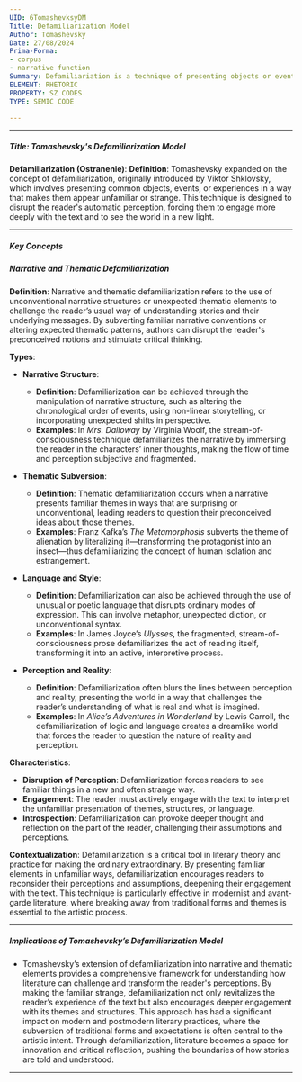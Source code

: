 ```yaml
---
UID: 6TomashevksyDM
Title: Defamiliarization Model
Author: Tomashevsky
Date: 27/08/2024
Prima-Forma:
- corpus
- narrative function
Summary: Defamiliariation is a technique of presenting objects or events in unfamiliar ways to make the reader perceive them differently
ELEMENT: RHETORIC
PROPERTY: SZ CODES
TYPE: SEMIC CODE

---
```

---

##### Title: **Tomashevsky's Defamiliarization Model**

**Defamiliarization (Ostranenie)**:
   **Definition**: Tomashevsky expanded on the concept of defamiliarization, originally introduced by Viktor Shklovsky, which involves presenting common objects, events, or experiences in a way that makes them appear unfamiliar or strange. This technique is designed to disrupt the reader's automatic perception, forcing them to engage more deeply with the text and to see the world in a new light.

---

##### Key Concepts

##### Narrative and Thematic Defamiliarization

**Definition**:
   Narrative and thematic defamiliarization refers to the use of unconventional narrative structures or unexpected thematic elements to challenge the reader’s usual way of understanding stories and their underlying messages. By subverting familiar narrative conventions or altering expected thematic patterns, authors can disrupt the reader's preconceived notions and stimulate critical thinking.

**Types**:
   - **Narrative Structure**:
     - **Definition**: Defamiliarization can be achieved through the manipulation of narrative structure, such as altering the chronological order of events, using non-linear storytelling, or incorporating unexpected shifts in perspective.
     - **Examples**: In *Mrs. Dalloway* by Virginia Woolf, the stream-of-consciousness technique defamiliarizes the narrative by immersing the reader in the characters’ inner thoughts, making the flow of time and perception subjective and fragmented.

   - **Thematic Subversion**:
     - **Definition**: Thematic defamiliarization occurs when a narrative presents familiar themes in ways that are surprising or unconventional, leading readers to question their preconceived ideas about those themes.
     - **Examples**: Franz Kafka’s *The Metamorphosis* subverts the theme of alienation by literalizing it—transforming the protagonist into an insect—thus defamiliarizing the concept of human isolation and estrangement.

   - **Language and Style**:
     - **Definition**: Defamiliarization can also be achieved through the use of unusual or poetic language that disrupts ordinary modes of expression. This can involve metaphor, unexpected diction, or unconventional syntax.
     - **Examples**: In James Joyce’s *Ulysses*, the fragmented, stream-of-consciousness prose defamiliarizes the act of reading itself, transforming it into an active, interpretive process.

   - **Perception and Reality**:
     - **Definition**: Defamiliarization often blurs the lines between perception and reality, presenting the world in a way that challenges the reader’s understanding of what is real and what is imagined.
     - **Examples**: In *Alice’s Adventures in Wonderland* by Lewis Carroll, the defamiliarization of logic and language creates a dreamlike world that forces the reader to question the nature of reality and perception.

**Characteristics**:
   - **Disruption of Perception**: Defamiliarization forces readers to see familiar things in a new and often strange way.
   - **Engagement**: The reader must actively engage with the text to interpret the unfamiliar presentation of themes, structures, or language.
   - **Introspection**: Defamiliarization can provoke deeper thought and reflection on the part of the reader, challenging their assumptions and perceptions.

**Contextualization**:
   Defamiliarization is a critical tool in literary theory and practice for making the ordinary extraordinary. By presenting familiar elements in unfamiliar ways, defamiliarization encourages readers to reconsider their perceptions and assumptions, deepening their engagement with the text. This technique is particularly effective in modernist and avant-garde literature, where breaking away from traditional forms and themes is essential to the artistic process.

---

##### Implications of Tomashevsky’s Defamiliarization Model

- Tomashevsky’s extension of defamiliarization into narrative and thematic elements provides a comprehensive framework for understanding how literature can challenge and transform the reader's perceptions. By making the familiar strange, defamiliarization not only revitalizes the reader’s experience of the text but also encourages deeper engagement with its themes and structures. This approach has had a significant impact on modern and postmodern literary practices, where the subversion of traditional forms and expectations is often central to the artistic intent. Through defamiliarization, literature becomes a space for innovation and critical reflection, pushing the boundaries of how stories are told and understood.

---
